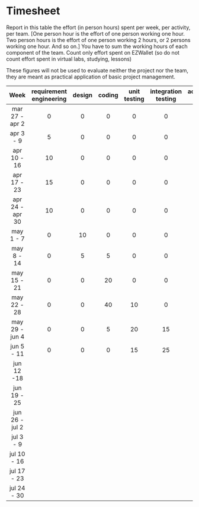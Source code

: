 # Timesheet

Report in this table the effort (in person hours) spent per week, per activity, per team.
[One person hour is the effort of one person working one hour.
Two person hours is the effort of one person working 2 hours, or 2 persons working one hour. And so on.]
You have to sum the working hours of each component of the team.
Count only effort spent on EZWallet (so do not count effort spent in virtual labs, studying, lessons)

These figures will not be used to evaluate neither the project nor the team, they are meant as practical application of basic project management.

|      Week       | requirement engineering | design | coding | unit testing | integration testing | acceptance testing | management | git maven |
| :-------------: | :---------------------: | :----: | :----: | :----------: | :-----------------: | :----------------: | :--------: | :-------: |
| mar 27 - apr 2  |            0            |   0    |   0    |      0       |          0          |         0          |     0      |     0     |
|    apr 3 - 9    |            5            |   0    |   0    |      0       |          0          |         0          |     2      |     0     |
|   apr 10 - 16   |           10            |   0    |   0    |      0       |          0          |         0          |     2      |     0     |
|   apr 17 - 23   |           15            |   0    |   0    |      0       |          0          |         0          |     1      |     0     |
| apr 24 - apr 30 |           10            |   0    |   0    |      0       |          0          |         0          |     2      |     0     |
|    may 1 - 7    |            0            |   10   |   0    |      0       |          0          |         0          |     0      |     1     |
|   may 8 - 14    |            0            |   5    |   5    |      0       |          0          |         0          |     0      |     0     |
|   may 15 - 21   |            0            |   0    |   20   |      0       |          0          |         0          |     1      |     0     |
|   may 22 - 28   |            0            |   0    |   40   |      10      |          0          |         0          |     2      |     1     |
| may 29 - jun 4  |            0            |   0    |   5    |      20      |         15          |         0          |     2      |     0     |
|   jun 5 - 11    |            0            |   0    |   0    |      15      |         25          |         0          |     0      |     1     |
|   jun 12 -18    |                         |        |        |              |                     |                    |            |           |
|   jun 19 - 25   |                         |        |        |              |                     |                    |            |           |
| jun 26 - jul 2  |                         |        |        |              |                     |                    |            |           |
|    jul 3 - 9    |                         |        |        |              |                     |                    |            |           |
|   jul 10 - 16   |                         |        |        |              |                     |                    |            |           |
|   jul 17 - 23   |                         |        |        |              |                     |                    |            |           |
|   jul 24 - 30   |                         |        |        |              |                     |                    |            |           |
